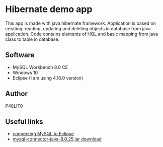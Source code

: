 # Hibernate demo app

This app is made with java hibernate framework. Application is based on creating, reading, updating and deleting objects in database from java application. Code contains elements of HQL and basic mapping from java class to table in database.

## Software

* MySQL Workbench 8.0 CE
* Windows 10
* Eclipse (I am using 4.18.0 version)

## Author

P48LIT0

## Useful links

* [connecting MySQL to Eclipse](https://www.onlinetutorialspoint.com/mysql/how-to-connect-mysql-database-in-eclipse.html)
* [mysql-connector-java-8.0.25.jar download](https://downloads.mysql.com/archives/c-j/)
